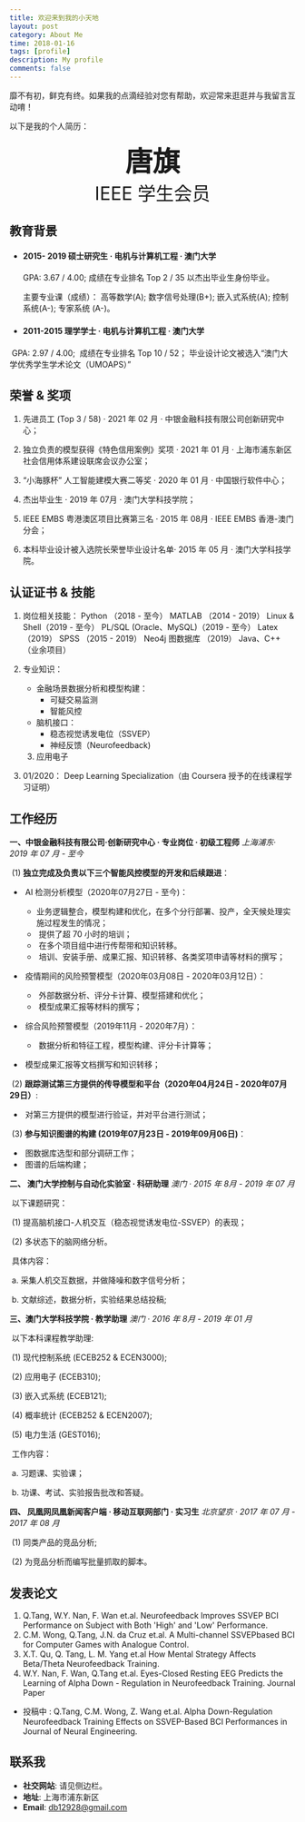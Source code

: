 ```yaml
---
title: 欢迎来到我的小天地
layout: post
category: About Me
time: 2018-01-16
tags: [profile]
description: My profile
comments: false
---
```


靡不有初，鲜克有终。如果我的点滴经验对您有帮助，欢迎常来逛逛并与我留言互动唷！

以下是我的个人简历：





<center><b><font size="9px"> 唐旗</font></b></center>

<center><font size="6px">IEEE 学生会员</font></center>



## 教育背景

- ####  2015- 2019  硕士研究生 · 电机与计算机工程 · 澳门大学

   GPA: 3.67 / 4.00; 
   成绩在专业排名 Top 2 / 35
   以杰出毕业生身份毕业。

    主要专业课（成绩）：
       高等数学(A); 
       数字信号处理(B+);
       嵌入式系统(A); 
       控制系统(A-); 
       专家系统 (A-)。 

- #### 2011-2015  理学学士  · 电机与计算机工程 · 澳门大学

​      GPA: 2.97 / 4.00; 
​      成绩在专业排名 Top 10 / 52；
​      毕业设计论文被选入“澳门大学优秀学生学术论文（UMOAPS）”



## 荣誉 & 奖项

1. 先进员工 (Top 3 / 58) · 2021 年 02 月 · 中银金融科技有限公司创新研究中心； 
2. 独立负责的模型获得《特色信用案例》奖项 · 2021 年 01 月 ·  上海市浦东新区社会信用体系建设联席会议办公室；
3. “小海豚杯” 人工智能建模大赛二等奖 · 2020 年 01 月 · 中国银行软件中心；
4. 杰出毕业生 · 2019 年 07月 · 澳门大学科技学院；

5. IEEE EMBS 粤港澳区项目比赛第三名 · 2015 年 08月 ·  IEEE EMBS 香港-澳门分会；
6. 本科毕业设计被入选院长荣誉毕业设计名单· 2015 年 05 月 · 澳门大学科技学院。



## 认证证书 & 技能

1. 岗位相关技能：
           Python （2018 - 至今）
           MATLAB （2014 - 2019）
           Linux & Shell（2019 - 至今）
           PL/SQL (Oracle、MySQL)（2019 - 至今）
           Latex （2019）
           SPSS （2015 - 2019） 
          Neo4j 图数据库 （2019）
           Java、C++ （业余项目）

2. 专业知识：

   + 金融场景数据分析和模型构建：
     + 可疑交易监测 
     + 智能风控
   + 脑机接口：
     + 稳态视觉诱发电位（SSVEP）
     + 神经反馈（Neurofeedback)

   3. 应用电子

3. 01/2020： Deep Learning Specialization（由 Coursera 授予的在线课程学习证明）

      

## 工作经历

  **一、中银金融科技有限公司·创新研究中心 · 专业岗位 · 初级工程师**
          *上海浦东· 2019 年 07 月 - 至今*

​	(1)    **独立完成及负责以下三个智能风控模型的开发和后续跟进**：

+ ​    AI 检测分析模型（2020年07月27日 - 至今)：
     + ​    业务逻辑整合，模型构建和优化，在多个分行部署、投产，全天候处理实施过程发生的情况；
     + ​    提供了超 70 小时的培训；
     + ​    在多个项目组中进行传帮带和知识转移。
     + ​    培训、安装手册、成果汇报、知识转移、各类奖项申请等材料的撰写；
+ ​    疫情期间的风险预警模型（2020年03月08日 - 2020年03月12日）：
     + ​    外部数据分析、评分卡计算、模型搭建和优化；
     + ​    模型成果汇报等材料的撰写；
+ ​    综合风险预警模型（2019年11月 - 2020年7月）：                     

  + ​    数据分析和特征工程，模型构建、评分卡计算等；
+ ​    模型成果汇报等文档撰写和知识转移；

​    (2)    **跟踪测试第三方提供的传导模型和平台（2020年04月24日 - 2020年07月29日）**:

+ ​    对第三方提供的模型进行验证，并对平台进行测试；

​    (3)    **参与知识图谱的构建 (2019年07月23日 - 2019年09月06日)**：

+ ​    图数据库选型和部分调研工作；
+ ​    图谱的后端构建；



**二、 澳门大学控制与自动化实验室 · 科研助理**
  		*澳门 · 2015 年 8月 - 2019 年  07 月*

​	以下课题研究： 

​    (1)    提高脑机接口-人机交互（稳态视觉诱发电位-SSVEP）的表现；

​    (2)    多状态下的脑网络分析。

​	具体内容：

​                  a. 采集人机交互数据，并做降噪和数字信号分析； 

​                  b. 文献综述，数据分析，实验结果总结投稿;



**三、澳门大学科技学院 · 教学助理**
      *澳门 · 2016 年 8月 - 2019 年 01 月* 

​	以下本科课程教学助理: 

​    (1)    现代控制系统 (ECEB252 & ECEN3000); 

​    (2)    应用电子 (ECEB310); 

​	(3)    嵌入式系统 (ECEB121);

​	(4) 	概率统计 (ECEB252 & ECEN2007); 

​	(5)    电力生活 (GEST016); 

​        工作内容：

​         a. 习题课、实验课；

​         b. 功课、考试、实验报告批改和答疑。

 **四、 凤凰网凤凰新闻客户端 · 移动互联网部门 · 实习生** 
       	*北京望京 · 2017 年  07 月 - 2017 年  08 月* 

​    (1)    同类产品的竞品分析;

​    (2)    为竞品分析而编写批量抓取的脚本。



## 发表论文

1.  Q.Tang, W.Y. Nan, F. Wan et.al. Neurofeedback Improves SSVEP BCI Performance on Subject with Both 'High' and 'Low' Performance.
2.  C.M. Wong, Q.Tang, J.N. da Cruz et.al. A Multi-channel SSVEPbased BCI for Computer Games with Analogue Control.
3. X.T. Qu, Q. Tang, L. M. Yang et.al How Mental Strategy Affects Beta/Theta Neurofeedback Training. 
4. W.Y. Nan, F. Wan, Q.Tang et.al. Eyes-Closed Resting EEG Predicts the Learning of Alpha Down - Regulation in Neurofeedback Training. Journal Paper 

+ 投稿中 : Q.Tang, C.M. Wong, Z. Wang et.al. Alpha Down-Regulation Neurofeedback Training Effects on SSVEP-Based BCI Performances in Journal of Neural Engineering.



## 联系我

- **社交网站**: 请见侧边栏。
- **地址**: 上海市浦东新区
- **Email**: db12928@gmail.com

